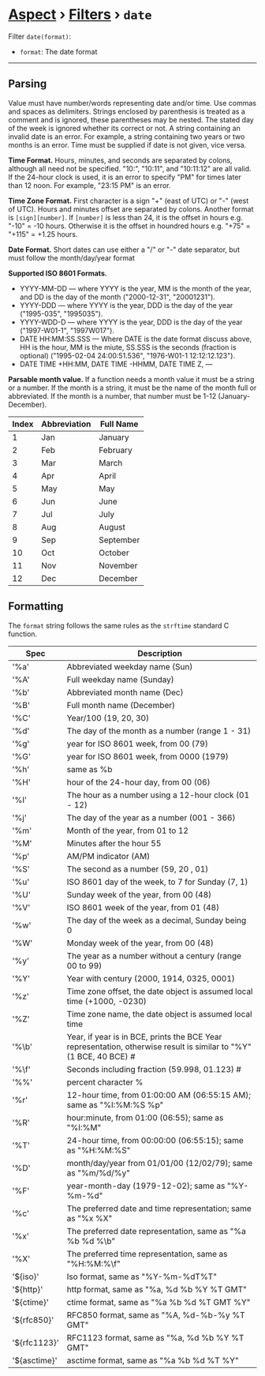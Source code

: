 [Aspect](./../../readme.md) › [Filters](./../filters.md) › `date`
=============

<!-- {% raw %} -->

Filter `date(format)`:
* `format`: The date format

---

Parsing
-------

Value must have number/words representing date and/or time. 
Use commas and spaces as delimiters. 
Strings enclosed by parenthesis is treated as a comment and is ignored, these parentheses may be nested. 
The stated day of the week is ignored whether its correct or not. A string containing an invalid date is an error. 
For example, a string containing two years or two months is an error. 
Time must be supplied if date is not given, vice versa.

**Time Format.**  Hours, minutes, and seconds are separated by colons, although all need not be specified. 
"10:", "10:11", and "10:11:12" are all valid. 
If the 24-hour clock is used, it is an error to specify "PM" for times later than 12 noon. 
For example, "23:15 PM" is an error.

**Time Zone Format.**  First character is a sign "+" (east of UTC) or "-" (west of UTC). 
Hours and minutes offset are separated by colons.
Another format is `[sign][number]`. If `[number]` is less than 24, it is the offset in hours e.g. "-10" = -10 hours. 
Otherwise it is the offset in houndred hours e.g. "+75" = "+115" = +1.25 hours.

**Date Format.**  Short dates can use either a "/" or "-" date separator, but must follow the month/day/year format

**Supported ISO 8601 Formats.**

* YYYY-MM-DD — where YYYY is the year, MM is the month of the year, and DD is the day of the month ("2000-12-31", "20001231").
* YYYY-DDD — where YYYY is the year, DDD is the day of the year ("1995-035", "1995035").
* YYYY-WDD-D — where YYYY is the year, DDD is the day of the year ("1997-W01-1", "1997W017").
* DATE HH:MM:SS.SSS — Where DATE is the date format discuss above, HH is the hour, 
  MM is the miute, SS.SSS is the seconds (fraction is optional) ("1995-02-04 24:00:51.536", "1976-W01-1 12:12:12.123").
* DATE TIME +HH:MM, DATE TIME -HHMM, DATE TIME Z, — 

**Parsable month value.**
If a function needs a month value it must be a string or a number. 
If the month is a string, it must be the name of the month full or abbreviated. 
If the month is a number, that number must be 1-12 (January-December).

| Index | Abbreviation | Full Name |
|-------|--------------|-----------|
|1      | Jan          | January   |
|2      | Feb          | February  |
|3      | Mar          | March     |
|4      | Apr          | April     |
|5      | May          | May       |
|6      | Jun          | June      |
|7      | Jul          | July      |
|8      | Aug          | August    |
|9      | Sep          | September |
|10     | Oct          | October   |
|11     | Nov          | November  |
|12     | Dec          | December  |

Formatting
----------

The `format` string follows the same rules as the `strftime` standard C function.

| Spec | Description |
|------|-------------|
| '%a' | Abbreviated weekday name (Sun) |
| '%A' | Full weekday name (Sunday) |
| '%b' | Abbreviated month name (Dec) |
| '%B' | Full month name (December) |
| '%C' | Year/100 (19, 20, 30) |
| '%d' | The day of the month as a number (range 1 - 31) |
| '%g' | year for ISO 8601 week, from 00 (79) |
| '%G' | year for ISO 8601 week, from 0000 (1979) |
| '%h' | same as %b |
| '%H' | hour of the 24-hour day, from 00 (06) |
| '%I' | The hour as a number using a 12-hour clock (01 - 12) |
| '%j' | The day of the year as a number (001 - 366) |
| '%m' | Month of the year, from 01 to 12 |
| '%M' | Minutes after the hour 55 |
| '%p' | AM/PM indicator (AM) |
| '%S' | The second as a number (59, 20 , 01) |
| '%u' | ISO 8601 day of the week, to 7 for Sunday (7, 1) |
| '%U' | Sunday week of the year, from 00 (48) |
| '%V' | ISO 8601 week of the year, from 01 (48) |
| '%w' | The day of the week as a decimal, Sunday being 0 |
| '%W' | Monday week of the year, from 00 (48) |
| '%y' | The year as a number without a century (range 00 to 99) |
| '%Y' | Year with century (2000, 1914, 0325, 0001) |
| '%z' | Time zone offset, the date object is assumed local time (+1000, -0230) |
| '%Z' | Time zone name, the date object is assumed local time |
| '%\b' | Year, if year is in BCE, prints the BCE Year representation, otherwise result is similar to "%Y" (1 BCE, 40 BCE) # |
| '%\f' | Seconds including fraction (59.998, 01.123) # |
| '%%' | percent character % |
| '%r' | 12-hour time, from 01:00:00 AM (06:55:15 AM); same as "%I:%M:%S %p" |
| '%R' | hour:minute, from 01:00 (06:55); same as "%I:%M" |
| '%T' | 24-hour time, from 00:00:00 (06:55:15); same as "%H:%M:%S" |
| '%D' | month/day/year from 01/01/00 (12/02/79); same as "%m/%d/%y" |
| '%F' | year-month-day (1979-12-02); same as "%Y-%m-%d" |
| '%c' | The preferred date and time representation; same as "%x %X" |
| '%x' | The preferred date representation, same as "%a %b %d %\b" |
| '%X' | The preferred time representation, same as "%H:%M:%\f" |
| '${iso}'     | Iso format, same as "%Y-%m-%dT%T" |
| '${http}'    | http format, same as "%a, %d %b %Y %T GMT" |
| '${ctime}'   |ctime format, same as "%a %b %d %T GMT %Y" |
| '${rfc850}'  | RFC850 format, same as "%A, %d-%b-%y %T GMT" |
| '${rfc1123}' | RFC1123 format, same as "%a, %d %b %Y %T GMT" |
| '${asctime}' | asctime format, same as "%a %b %d %T %Y" |

<!-- {% endraw %} -->
